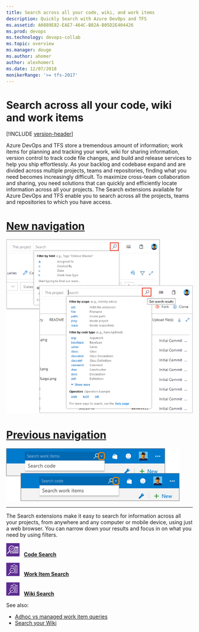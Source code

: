 ```yaml
---
title: Search across all your code, wiki, and work items
description: Quickly Search with Azure DevOps and TFS
ms.assetid: A0889E82-EAE7-464C-B82A-B05D2E404426
ms.prod: devops
ms.technology: devops-collab
ms.topic: overview
ms.manager: douge
ms.author: ahomer
author: alexhomer1
ms.date: 12/07/2018
monikerRange: '>= tfs-2017'
---
```


# Search across all your code, wiki and work items

[!INCLUDE [version-header](../../_shared/version-tfs-2017-through-vsts.md)]

Azure DevOps and TFS store a tremendous amount of information; 
work items for planning and tracking your work, wiki for sharing information, version control to track code file changes, 
and build and release services to help you ship effortlessly. 
As your backlog and codebase expand and are divided across multiple projects, teams and repositories, 
finding what you need becomes increasingly difficult. To maximize cross-team 
collaboration and sharing, you need solutions that can quickly and 
efficiently locate information across all your projects. The Search 
extensions available for Azure DevOps and TFS 
enable you to search across all the projects, teams and repositories to which you have access. 

# [New navigation](#tab/new-nav)

![Search boxes in Azure DevOps](_img/_shared/title-bar-search-box-select-type-tfs.png)

# [Previous navigation](#tab/previous-nav)

![Search boxes in TFS 2018 and earlier](_img/_shared/title-bar-search-box-select-type.png)

---

The Search extensions make it easy to search for information across all
your projects, from anywhere and any computer or mobile device, using just a web browser.
You can narrow down your results and focus in on what you need by using filters.

![Code Search](_img/_shared/codesearch-icon.png) &nbsp; **[Code Search](code-search.md)**

![Work Item Search](_img/_shared/wisearch-icon.png) &nbsp; **[Work Item Search](work-item-search.md)**

![Wiki Search](_img/_shared/wisearch-icon.png) &nbsp; **[Wiki Search](../wiki/search-wiki.md)**

See also:

* [Adhoc vs managed work item queries](../../boards/queries/adhoc-vs-managed-queries.md?toc=/azure/devops/project/search/toc.json&bc=/azure/devops/project/search/breadcrumb/toc.json)
* [Search your Wiki](https://blogs.msdn.microsoft.com/devops/2017/12/01/announcing-public-preview-of-wiki-search/)

